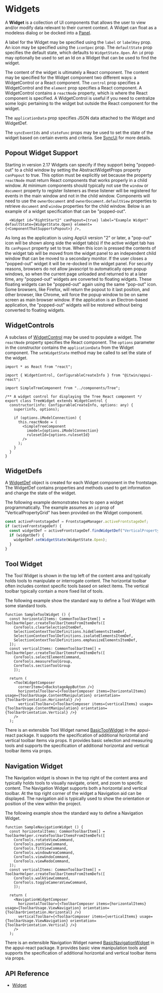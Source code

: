 # Widgets

A **Widget** is a collection of UI components that allows the user to view and/or modify data relevant to their current context.
A Widget can float as a modeless dialog or be docked into a [Panel]($appui-react).

A label for the Widget may be specified using the `label` or `labelKey` prop.
An icon may be specified using the `iconSpec` prop.
The `defaultState` prop specifies the default state, which defaults to `WidgetState.Open`.
An `id` prop may optionally be used to set an Id on a Widget that can be used to find the widget.

The content of the widget is ultimately a React component.
The content may be specified for the Widget component two different ways: a WidgetControl or a React component.
The `control` prop specifies a WidgetControl and the `element` prop specifies a React component.
A WidgetControl contains a `reactNode` property, which is where the React component is specified.
A WidgetControl is useful if you need to centralize some logic pertaining to the widget but outside the React component for the widget.

The `applicationData` prop specifies JSON data attached to the Widget and WidgetDef.

The `syncEventIds` and `stateFunc` props may be used to set the state of the widget based on certain events and criteria. See [SyncUi](./SyncUi.md) for more details.

## Popout Widget Support

Starting in version 2.17 Widgets can specify if they support being "popped-out" to a child window by setting the AbstractWidgetProps property `canPopout` to true. This option must be explicitly set because the property `reactNode` must return React components that works properly in a child window. At minimum components should typically not use the `window` or `document` property to register listeners as these listener will be registered for events in the main window and not in the child window. Components will need to use the `ownerDocument` and `ownerDocument.defaultView` properties to retrieve `document` and `window` properties for the child window. Below is an example of a widget specification that can be "popped-out".

```tsx
  <Widget id="RightStart2" canPopout={true} label="Example Widget" defaultState={WidgetState.Open} element={<ComponentThatSupportsPopout>} />,
```

As long as the application is using AppUi version "2" or later, a "pop-out" icon will be shown along side the widget tab(s) if the active widget tab has its `canPopout` property set to true. When this icon is pressed the contents of the widget tab will be moved from the widget panel to an independent child window that can be moved to a secondary monitor. If the user closes a "popped-out" widget it will be re-docked in the widget panel. For security reasons, browsers do not allow javascript to automatically open popup windows, so when the current page unloaded and returned to at a later time, any "popped-out" widgets are converted to floating widgets. These floating widgets can be "popped-out" again using the same "pop-out" icon. Some browsers, like Firefox, will return the popout to it last position, and other browser, like Chrome, will force the popup window to be on same screen as main browser window. If the application is an Electron-based application, the "popped-out" widgets will be restored without being converted to floating widgets.

## WidgetControls

A subclass of [WidgetControl]($appui-react) may be used to populate a widget. The `reactNode` property specifies the React component.
The `options` parameter in the constructor contains the `applicationData` from the Widget component.
The `setWidgetState` method may be called to set the state of the widget.

```tsx
import * as React from "react";

import { WidgetControl, ConfigurableCreateInfo } from "@itwin/appui-react";

import SimpleTreeComponent from "../components/Tree";

/** A widget control for displaying the Tree React component */
export class TreeWidget extends WidgetControl {
  constructor(info: ConfigurableCreateInfo, options: any) {
    super(info, options);

    if (options.iModelConnection) {
      this.reactNode = (
        <SimpleTreeComponent
          imodel={options.iModelConnection}
          rulesetId={options.rulesetId}
        />
      );
    }
  }
}
```

## WidgetDefs

A [WidgetDef]($appui-react) object is created for each Widget component in the frontstage. The WidgetDef contains properties and methods used to get information and change the state of the widget.

The following example demonstrates how to open a widget programmatically. The example assumes an `id` prop of "VerticalPropertyGrid" has been provided on the Widget component.

```ts
const activeFrontstageDef = FrontstageManager.activeFrontstageDef;
if (activeFrontstageDef) {
  const widgetDef = activeFrontstageDef.findWidgetDef("VerticalPropertyGrid");
  if (widgetDef) {
    widgetDef.setWidgetState(WidgetState.Open);
  }
}
```

## Tool Widget

The Tool Widget is shown in the top left of the content area and typically holds tools to manipulate or interrogate content. The horizontal toolbar often includes context specific tools based on select items. The vertical toolbar typically contain a more fixed list of tools.

The following example show the standard way to define a Tool Widget with some standard tools.

```tsx
function SampleToolWidget () {
  const horizontalItems: CommonToolbarItem[] = ToolbarHelper.createToolbarItemsFromItemDefs([
    CoreTools.clearSelectionItemDef,
    SelectionContextToolDefinitions.hideElementsItemDef,
    SelectionContextToolDefinitions.isolateElementsItemDef,
    SelectionContextToolDefinitions.emphasizeElementsItemDef,
  ]);
  const verticalItems: CommonToolbarItem[] = ToolbarHelper.createToolbarItemsFromItemDefs([
    CoreTools.selectElementCommand,
    CoreTools.measureToolGroup,
    CoreTools.sectionToolGroup
    ]);

  return (
    <ToolWidgetComposer
      cornerItem={<BackstageAppButton />}
      horizontalToolbar={<ToolbarComposer items={horizontalItems} usage={ToolbarUsage.ContentManipulation} orientation={ToolbarOrientation.Horizontal} />}
      verticalToolbar={<ToolbarComposer items={verticalItems} usage={ToolbarUsage.ContentManipulation} orientation={ToolbarOrientation.Vertical} />}
    />
  );
```

There is an extensible Tool Widget named [BasicToolWidget]($appui-react) in the appui-react package. It supports the specification of additional horizontal and vertical toolbar items via props. It provides basic selection and measuring tools and supports the specification of additional horizontal and vertical toolbar items via props.

## Navigation Widget

The Navigation widget is shown in the top right of the content area and typically holds tools to visually navigate, orient, and zoom to specific content. The Navigation Widget supports both a horizontal and vertical toolbar. At the top right corner of the widget a Navigation aid can be displayed. The navigation aid is typically used to show the orientation or position of the view within the project.

The following example show the standard way to define a Navigation Widget.

```tsx
function SampleNavigationWidget () {
  const horizontalItems: CommonToolbarItem[] = ToolbarHelper.createToolbarItemsFromItemDefs([
    CoreTools.rotateViewCommand,
    CoreTools.panViewCommand,
    CoreTools.fitViewCommand,
    CoreTools.windowAreaCommand,
    CoreTools.viewUndoCommand,
    CoreTools.viewRedoCommand,
  ]);
  const verticalItems: CommonToolbarItem[] = ToolbarHelper.createToolbarItemsFromItemDefs([
    CoreTools.walkViewCommand,
    CoreTools.toggleCameraViewCommand,
    ]);

  return (
    <NavigationWidgetComposer
      horizontalToolbar={<ToolbarComposer items={horizontalItems} usage={ToolbarUsage.ViewNavigation} orientation={ToolbarOrientation.Horizontal} />}
      verticalToolbar={<ToolbarComposer items={verticalItems} usage={ToolbarUsage.ViewNavigation} orientation={ToolbarOrientation.Vertical} />}
    />
  );
```

There is an extensible Navigation Widget named [BasicNavigationWidget]($appui-react) in the appui-react package. It provides basic view manipulation tools and supports the specification of additional horizontal and vertical toolbar items via props.

## API Reference

- [Widget]($appui-react:Widget)
